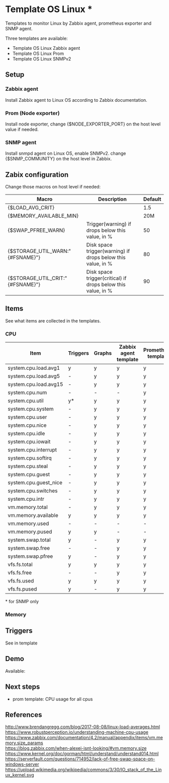 # Template OS Linux *

Templates to monitor Linux by Zabbix agent, prometheus exporter and SNMP agent.

Three templates are available:  

- Template OS Linux Zabbix agent
- Template OS Linux Prom
- Template OS Linux SNMPv2

## Setup

### Zabbix agent

Install Zabbix agent to Linux OS according to Zabbix documentation.

### Prom (Node exporter)

Install node exporter, change {$NODE_EXPORTER_PORT} on the host level value if needed.

### SNMP agent

Install snmpd agent on Linux OS, enable SNMPv2. change {$SNMP_COMMUNITY} on the host level in Zabbix.

## Zabix configuration

Change those macros on host level if needed:

|Macro|Description|Default|
|---|----|---|
|{$LOAD_AVG_CRIT}| | 1.5| 
|{$MEMORY_AVAILABLE_MIN}| | 20M |
|{$SWAP_PFREE_WARN}|Trigger(warning) if drops below this value, in % | 50 |
|{$STORAGE_UTIL_WARN:"{#FSNAME}"}|Disk space trigger(warning) if drops below this value, in % | 80 |
|{$STORAGE_UTIL_CRIT:"{#FSNAME}"}|Disk space trigger(critical) if drops below this value, in % | 90 |


## Items

See what items are collected in the templates.

### CPU

|Item|Triggers|Graphs|Zabbix agent template|Prometheus template|SNMP template|
|---|---|---|---|---|--|
|system.cpu.load.avg1|y|y|y|y|-|
|system.cpu.load.avg5|-|y|y|y|-|
|system.cpu.load.avg15|-|y|y|y|-|
|system.cpu.num|-|-|-|y|-|
|system.cpu.util| y* | y | y | y | y |
|system.cpu.system| - | y | y | y | - |
|system.cpu.user| - | y | y | y | - |
|system.cpu.nice| - | y | y | y | - |
|system.cpu.idle| - | y | y | y | - |
|system.cpu.iowait| - | y | y | y | - |
|system.cpu.interrupt| - | y | y | y | - |
|system.cpu.softirq| - | y | y | y | - |
|system.cpu.steal| - | y | y | y | - |
|system.cpu.guest| - | y | y | y | - |
|system.cpu.guest_nice| - | y | y | y | - |
|system.cpu.switches| - | y | y | y | - |
|system.cpu.intr| - | y | y | y | - |
|vm.memory.total    | - | y | y | y | y |
|vm.memory.available| y | y | y | y | - |
|vm.memory.used    | - | - | - | - | y |
|vm.memory.pused| y | y | - | - | y |
|system.swap.total| y | - | y | y | - |
|system.swap.free| - | - | y | y | - |
|system.swap.pfree| y | - | y | y | - |
|vfs.fs.total| y | y | y | y | y |
|vfs.fs.free| - | - | y | y | - |
|vfs.fs.used| y | y | y | y | - |
|vfs.fs.pused| y | - | y | y | y |

\* for SNMP only

### Memory



## Triggers

See in template

## Demo

Available:

## Next steps

- prom template: CPU usage for all cpus

## References

http://www.brendangregg.com/blog/2017-08-08/linux-load-averages.html  
https://www.robustperception.io/understanding-machine-cpu-usage  
https://www.zabbix.com/documentation/4.2/manual/appendix/items/vm.memory.size_params  
https://blog.zabbix.com/when-alexei-isnt-looking/#vm.memory.size  
https://www.kernel.org/doc/gorman/html/understand/understand014.html  
https://serverfault.com/questions/714952/lack-of-free-swap-space-on-windows-server  
https://upload.wikimedia.org/wikipedia/commons/3/30/IO_stack_of_the_Linux_kernel.svg  